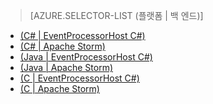 ﻿> [AZURE.SELECTOR-LIST (플랫폼 | 백 엔드)]
- [(C# | EventProcessorHost C#)](/ko-kr/documentation/articles/service-bus-event-hubs-csharp-ephcs-getstarted/)
- [(C# | Apache Storm)](/ko-kr/documentation/articles/service-bus-event-hubs-csharp-storm-getstarted/)
- [(Java | EventProcessorHost C#)](/ko-kr/documentation/articles/service-bus-event-hubs-java-ephcs-getstarted/)
- [(Java | Apache Storm)](/ko-kr/documentation/articles/service-bus-event-hubs-java-storm-getstarted/)
- [(C | EventProcessorHost C#)](/ko-kr/documentation/articles/service-bus-event-hubs-c-ephcs-getstarted/)
- [(C | Apache Storm)](/ko-kr/documentation/articles/service-bus-event-hubs-c-storm-getstarted/)


<!--HONumber=42-->
